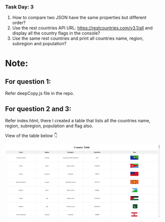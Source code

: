### Task Day: 3

1. How to compare two JSON have the same properties but different order?
2. Use the rest countries API URL: https://restcountries.com/v3.1/all and display all the country flags in the console?
3. Use the same rest countries and print all countries name, region, subregion and population?

# Note: 
## For question 1:
Refer deepCopy.js file in the repo.
## For question 2 and 3:
Refer index.html, there I created a table that lists all the countries name, region, subregion, population and flag also.

View of the table below 👇 

![List of countries with name, region, subregion, population and flag](tableSS.png)

